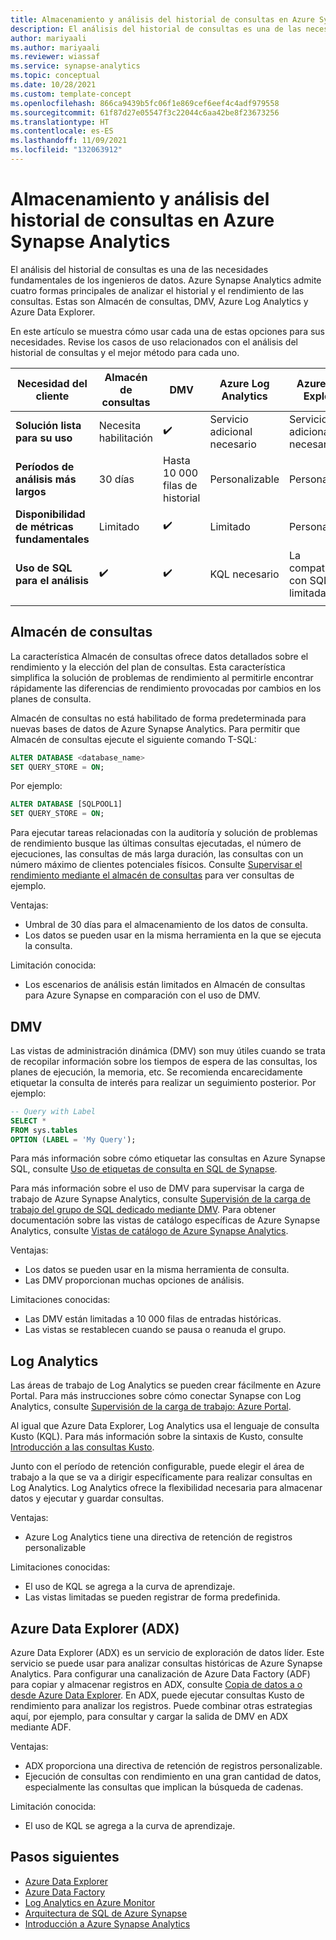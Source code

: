 ```yaml
---
title: Almacenamiento y análisis del historial de consultas en Azure Synapse Analytics
description: El análisis del historial de consultas es una de las necesidades fundamentales de los ingenieros de datos. Azure Synapse Analytics admite cuatro formas principales de analizar el historial y el rendimiento de las consultas. Estas son Almacén de consultas, DMV, Azure Log Analytics y Azure Data Explorer.
author: mariyaali
ms.author: mariyaali
ms.reviewer: wiassaf
ms.service: synapse-analytics
ms.topic: conceptual
ms.date: 10/28/2021
ms.custom: template-concept
ms.openlocfilehash: 866ca9439b5fc06f1e869cef6eef4c4adf979558
ms.sourcegitcommit: 61f87d27e05547f3c22044c6aa42be8f23673256
ms.translationtype: HT
ms.contentlocale: es-ES
ms.lasthandoff: 11/09/2021
ms.locfileid: "132063912"
---
```

# <a name="historical-query-storage-and-analysis-in-azure-synapse-analytics"></a>Almacenamiento y análisis del historial de consultas en Azure Synapse Analytics

El análisis del historial de consultas es una de las necesidades fundamentales de los ingenieros de datos. Azure Synapse Analytics admite cuatro formas principales de analizar el historial y el rendimiento de las consultas. Estas son Almacén de consultas, DMV, Azure Log Analytics y Azure Data Explorer. 

En este artículo se muestra cómo usar cada una de estas opciones para sus necesidades. Revise los casos de uso relacionados con el análisis del historial de consultas y el mejor método para cada uno.

| **Necesidad del cliente** |  **Almacén de consultas** |  **DMV**    | **Azure Log Analytics** | **Azure Data Explorer** |
|------------- | --- | ----- | ------------- |-------------------|
|**Solución lista para su uso** | Necesita habilitación | :heavy_check_mark: | Servicio adicional necesario |    Servicio adicional necesario|
|**Períodos de análisis más largos** | 30 días |    Hasta 10 000 filas de historial     | Personalizable | Personalizable|
|**Disponibilidad de métricas fundamentales** |    Limitado    | :heavy_check_mark: |    Limitado    | Personalizable|
|**Uso de SQL para el análisis** | :heavy_check_mark: | :heavy_check_mark:| KQL necesario | La compatibilidad con SQL es limitada|
|||||

## <a name="query-store"></a>Almacén de consultas

La característica Almacén de consultas ofrece datos detallados sobre el rendimiento y la elección del plan de consultas. Esta característica simplifica la solución de problemas de rendimiento al permitirle encontrar rápidamente las diferencias de rendimiento provocadas por cambios en los planes de consulta. 

Almacén de consultas no está habilitado de forma predeterminada para nuevas bases de datos de Azure Synapse Analytics. Para permitir que Almacén de consultas ejecute el siguiente comando T-SQL:

```sql
ALTER DATABASE <database_name>
SET QUERY_STORE = ON;
```

Por ejemplo:

```sql
ALTER DATABASE [SQLPOOL1]
SET QUERY_STORE = ON;
```

Para ejecutar tareas relacionadas con la auditoría y solución de problemas de rendimiento busque las últimas consultas ejecutadas, el número de ejecuciones, las consultas de más larga duración, las consultas con un número máximo de clientes potenciales físicos. Consulte [Supervisar el rendimiento mediante el almacén de consultas](/sql/relational-databases/performance/monitoring-performance-by-using-the-query-store#performance) para ver consultas de ejemplo.

Ventajas:
* Umbral de 30 días para el almacenamiento de los datos de consulta.
* Los datos se pueden usar en la misma herramienta en la que se ejecuta la consulta.

Limitación conocida:
* Los escenarios de análisis están limitados en Almacén de consultas para Azure Synapse en comparación con el uso de DMV.

## <a name="dmvs"></a>DMV

Las vistas de administración dinámica (DMV) son muy útiles cuando se trata de recopilar información sobre los tiempos de espera de las consultas, los planes de ejecución, la memoria, etc. Se recomienda encarecidamente etiquetar la consulta de interés para realizar un seguimiento posterior. Por ejemplo:

```sql
-- Query with Label
SELECT *
FROM sys.tables
OPTION (LABEL = 'My Query');
```

Para más información sobre cómo etiquetar las consultas en Azure Synapse SQL, consulte [Uso de etiquetas de consulta en SQL de Synapse](develop-label.md).

Para más información sobre el uso de DMV para supervisar la carga de trabajo de Azure Synapse Analytics, consulte [Supervisión de la carga de trabajo del grupo de SQL dedicado mediante DMV](../sql-data-warehouse/sql-data-warehouse-manage-monitor.md?context=/azure/synapse-analytics/context/context). Para obtener documentación sobre las vistas de catálogo específicas de Azure Synapse Analytics, consulte [Vistas de catálogo de Azure Synapse Analytics](/sql/relational-databases/system-catalog-views/sql-data-warehouse-and-parallel-data-warehouse-catalog-views).

Ventajas:
* Los datos se pueden usar en la misma herramienta de consulta.
* Las DMV proporcionan muchas opciones de análisis.

Limitaciones conocidas:
* Las DMV están limitadas a 10 000 filas de entradas históricas. 
* Las vistas se restablecen cuando se pausa o reanuda el grupo.

## <a name="log-analytics"></a>Log Analytics
Las áreas de trabajo de Log Analytics se pueden crear fácilmente en Azure Portal. Para más instrucciones sobre cómo conectar Synapse con Log Analytics, consulte [Supervisión de la carga de trabajo: Azure Portal](../sql-data-warehouse/sql-data-warehouse-monitor-workload-portal.md).

Al igual que Azure Data Explorer, Log Analytics usa el lenguaje de consulta Kusto (KQL). Para más información sobre la sintaxis de Kusto, consulte [Introducción a las consultas Kusto](/data-explorer/kusto/query/index.md). 

Junto con el período de retención configurable, puede elegir el área de trabajo a la que se va a dirigir específicamente para realizar consultas en Log Analytics. Log Analytics ofrece la flexibilidad necesaria para almacenar datos y ejecutar y guardar consultas.

Ventajas:
* Azure Log Analytics tiene una directiva de retención de registros personalizable

Limitaciones conocidas:
* El uso de KQL se agrega a la curva de aprendizaje.
* Las vistas limitadas se pueden registrar de forma predefinida.

## <a name="azure-data-explorer-adx"></a>Azure Data Explorer (ADX)

Azure Data Explorer (ADX) es un servicio de exploración de datos líder. Este servicio se puede usar para analizar consultas históricas de Azure Synapse Analytics. Para configurar una canalización de Azure Data Factory (ADF) para copiar y almacenar registros en ADX, consulte [Copia de datos a o desde Azure Data Explorer](/data-factory/connector-azure-data-explorer.md). En ADX, puede ejecutar consultas Kusto de rendimiento para analizar los registros. Puede combinar otras estrategias aquí, por ejemplo, para consultar y cargar la salida de DMV en ADX mediante ADF.
  
Ventajas:
* ADX proporciona una directiva de retención de registros personalizable.
* Ejecución de consultas con rendimiento en una gran cantidad de datos, especialmente las consultas que implican la búsqueda de cadenas.

Limitación conocida:
* El uso de KQL se agrega a la curva de aprendizaje.

## <a name="next-steps"></a>Pasos siguientes

 - [Azure Data Explorer](/azure/data-explorer/)
 - [Azure Data Factory](/azure/data-factory/)
 - [Log Analytics en Azure Monitor](/azure/azure-monitor/logs/log-analytics-overview)
 - [Arquitectura de SQL de Azure Synapse](overview-architecture.md)
 - [Introducción a Azure Synapse Analytics](../get-started.md)